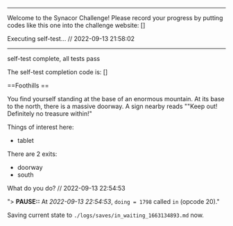  
---
 
Welcome to the Synacor Challenge!
Please record your progress by putting codes like
this one into the challenge website: []

Executing self-test...
 // 2022-09-13 21:58:02
 
 
---
 
self-test complete, all tests pass

The self-test completion code is: []

==Foothills ==

You find yourself standing at the base of an enormous mountain.  At its base to the north, there is a massive doorway.  A sign nearby reads ""Keep out!  Definitely no treasure within!"

Things of interest here:

- tablet

There are 2 exits:

- doorway
- south

What do you do?
 // 2022-09-13 22:54:53
 
"> **PAUSE::** At *2022-09-13 22:54:53*, `doing = 1798` called `in` (opcode 20)."
 
Saving current state to `./logs/saves/in_waiting_1663134893.md` now.
 
